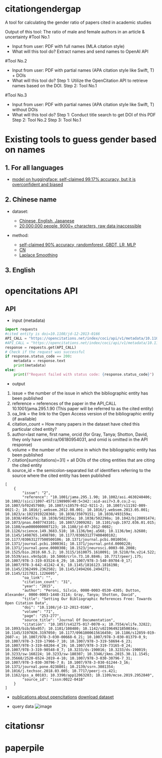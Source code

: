 # citationgendergap
A tool for calculating the gender ratio of papers cited in academic studies

Output of this tool: The ratio of male and female authors in an article & uncertainty
#Tool No.1
- Input from user: PDF with full names (MLA citation style)
- What will this tool do? 
Extract names and send names to OpenAI API

#Tool No.2 
- Input from user: PDF with partial names (APA citation style like Swift, T) + DOIs
- What will this tool do?
Step 1: Utilize the OpenCitation API to retrieve names based on the DOI.
Step 2: Tool No.1

#Tool No.3 
- Input from user: PDF with partial names (APA citation style like Swift, T)  without DOIs
- What will this tool do?
Step 1: Conduct title search to get DOI of this PDF
Step 2: Tool No.2 
Step 3: Tool No.1


# Existing tools to guess gender based on names
## 1. For all languages  
- [model on huggingface: self-claimed 99.17% accuracy, but it is overconfident and biased](https://huggingface.co/datalearningpr/name_to_gender)  
## 2. Chinese name 
- dataset:  
  - [Chinese, English, Japanese](https://github.com/Carina999/Chinese-Names-Corpus)  
  - [20,000,000 people, 9000+ characters, raw data inaccessible](https://github.com/Carina999/ngender/blob/master/ngender/charfreq.csv)  
  
- method:
  - [self-claimed 90% accuracy, randomforest, GBDT, LR, MLP](http://blog.csdn.net/u013719780?viewmode=contents)  
  - [CN](https://blog.csdn.net/Island__lee/article/details/123336752)  
  - [Laplace Smoothing](https://blog.csdn.net/smile_Shujie/article/details/88757738)  
## 3. English


# opencitations API
## API
- input (metadata)
```python
import requests
#cited entity is doi=10.1108/jd-12-2013-0166
API_CALL = "https://opencitations.net/index/coci/api/v1/metadata/10.1108/jd-12-2013-0166" 
#API_CALL = "https://opencitations.net/index/coci/api/v1/metadata/10.1108/jd-12-2013-0166__10.1007/s11192-019-03217-6" # 2 papers
response = requests.get(API_CALL)
# Check if the request was successful 
if response.status_code == 200:
    metadata = response.text
    print(metadata)
else:
    print(f"Request failed with status code: {response.status_code}")
```
- output
1. issue = the number of the issue in which the bibliographic entity has been published
2. reference = references of the paper in the API_CALL 10.1001/jama.295.1.90 (This paper will be referred to as the cited entity)
3. oa_link = the link to the Open Access version of the bibliographic entity (if available)
4. citation_count = How many papers in the dataset have cited this particular cited entity?
5. author=last name, first name, orcid (for Gray, Tanya; Shotton, David, they only have omid:ra/06180954031, and omid is omitted in the API response)
6. volume = the number of the volume in which the bibliographic entity has been published
7. citation[sum(citations)=31] = all DOIs of the citing entities that are citing the cited entity
8. source_id =  the semicolon-separated list of identifiers referring to the source where the cited entity has been published
```
[
    {
        "issue": "2", 
        "reference": "10.1001/jama.295.1.90; 10.1002/asi.4630240406; 10.1002/(sici)1097-4571(198909)40:5<342::aid-asi7>3.0.co;2-u; 10.1007/bf02457980; 10.1007/s10579-012-9211-2; 10.1007/s11192-009-0021-2; 10.1016/j.websem.2012.08.001; 10.1016/j.websem.2013.05.001; 10.1023/a:1021919228368; 10.1038/35079151; 10.1038/493159a; 10.1038/495437a; 10.1038/502295a; 10.1038/502298a; 10.1042/bj20091474; 10.1073/pnas.0407743101; 10.1087/2009202; 10.1101/sqb.1972.036.01.015; 10.1108/eum0000000007123; 10.1108/jd-07-2012-0082; 10.1126/science.149.3683.510; 10.1136/bmj.a568; 10.1136/bmj.b2680; 10.1145/1498765.1498780; 10.1177/030631277400400102; 10.1177/030631277500500106; 10.1371/journal.pcbi.0010034; 10.1371/journal.pcbi.1000361; 10.1371/journal.pntd.0000228; 10.1371/journal.pone.0000308; 10.1523/jneurosci.0003-08.2008; 10.1525/bio.2010.60.5.2; 10.3115/1610075.1610091; 10.5210/fm.v2i4.522; 10.5539/ass.v9n5p18; 10.5860/crln.73.10.8846; 10.7717/peerj.175; 10.1007/978-3-319-03524-6_29; 10.1007/978-3-540-89704-0_17; 10.1007/978-3-642-41242-4_6; 10.1145/1816123.1816198; 10.1145/2362499.2362502; 10.1145/2494266.2494271; 10.1145/1217821.1226695",
        "oa_link": "",
        "citation_count": "31",
        "year": "2015",
        "author": "Peroni, Silvio, 0000-0003-0530-4305; Dutton, Alexander, 0000-0003-1448-3114; Gray, Tanya; Shotton, David",
        "title": "Setting Our Bibliographic References Free: Towards Open Citation Data",
        "doi": "10.1108/jd-12-2013-0166",
        "volume": "71",
        "page": "253-277",
        "source_title": "Journal Of Documentation",
        "citation": "10.1057/s41275-017-0070-x; 10.7554/elife.32822; 10.1093/bib/bbx057; 10.1101/108480; 10.1142/s021964921850034x; 10.1145/3197026.3197050; 10.1177/0961000615616450; 10.1186/s12859-019-2607-x; 10.1007/978-3-030-00668-6_21; 10.1007/978-3-030-01379-0_9; 10.1007/978-3-319-17966-7_10; 10.1007/978-3-319-58694-6_23; 10.1007/978-3-319-68204-4_19; 10.1007/978-3-319-73165-0_24; 10.1007/978-3-319-90548-8_7; 10.3233/ds-190016; 10.3233/ds-190019; 10.3233/sw-160224; 10.3233/sw-180307; 10.3346/jkms.2015.30.11.1545; 10.35668/2520-6524-2019-4-10; 10.1007/978-3-030-30796-7_31; 10.1007/978-3-030-30796-7_8; 10.1007/978-3-030-61244-3_16; 10.1371/journal.pone.0238801; 10.2139/ssrn.3081354; 10.1016/j.techsoc.2018.03.005; 10.7717/peerj-cs.421; 10.1162/qss_a_00183; 10.3390/app12063203; 10.1109/mcse.2019.2952840",
        "source_id": "issn:0022-0418"
    }
]
```

- [publications about opencitations](https://direct.mit.edu/qss/article/1/1/428/15580/OpenCitations-an-infrastructure-organization-for) 
[download dataset](http://opencitations.net/download)

- query data
![image](https://github.com/aaronrkaufman/citationgendergap/assets/89952811/3d4367d2-62b7-4bff-b925-47d00ca5154a)

# citationsr



# paperpile




